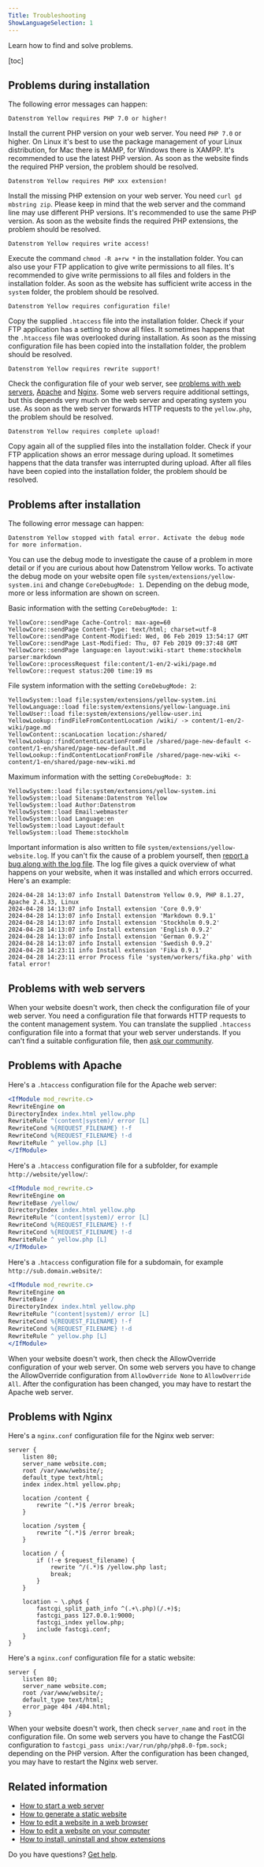 ```yaml
---
Title: Troubleshooting
ShowLanguageSelection: 1
---
```

Learn how to find and solve problems.

[toc]

## Problems during installation

The following error messages can happen:

```
Datenstrom Yellow requires PHP 7.0 or higher!
```

Install the current PHP version on your web server. You need `PHP 7.0` or higher. On Linux it's best to use the package management of your Linux distribution, for Mac there is MAMP, for Windows there is XAMPP. It's recommended to use the latest PHP version. As soon as the website finds the required PHP version, the problem should be resolved.

```
Datenstrom Yellow requires PHP xxx extension!
```

Install the missing PHP extension on your web server. You need `curl gd mbstring zip`. Please keep in mind that the web server and the command line may use different PHP versions. It's recommended to use the same PHP version. As soon as the website finds the required PHP extensions, the problem should be resolved.

```
Datenstrom Yellow requires write access!
```

Execute the command `chmod -R a+rw *` in the installation folder. You can also use your FTP application to give write permissions to all files. It's recommended to give write permissions to all files and folders in the installation folder. As soon as the website has sufficient write access in the `system` folder, the problem should be resolved.

```
Datenstrom Yellow requires configuration file!
```

Copy the supplied `.htaccess` file into the installation folder. Check if your FTP application has a setting to show all files. It sometimes happens that the `.htaccess` file was overlooked during installation. As soon as the missing configuration file has been copied into the installation folder, the problem should be resolved.

```
Datenstrom Yellow requires rewrite support!
```

Check the configuration file of your web server, see [problems with web servers](#problems-with-web-servers), [Apache](#problems-with-apache) and [Nginx](#problems-with-nginx). Some web servers require additional settings, but this depends very much on the web server and operating system you use. As soon as the web server forwards HTTP requests to the `yellow.php`, the problem should be resolved.

```
Datenstrom Yellow requires complete upload!
```

Copy again all of the supplied files into the installation folder. Check if your FTP application shows an error message during upload. It sometimes happens that the data transfer was interrupted during upload. After all files have been copied into the installation folder, the problem should be resolved.

## Problems after installation

The following error message can happen:

```
Datenstrom Yellow stopped with fatal error. Activate the debug mode for more information.
```

You can use the debug mode to investigate the cause of a problem in more detail or if you are curious about how Datenstrom Yellow works. To activate the debug mode on your website open file `system/extensions/yellow-system.ini` and change `CoreDebugMode: 1`. Depending on the debug mode, more or less information are shown on screen.

Basic information with the setting `CoreDebugMode: 1`:

```
YellowCore::sendPage Cache-Control: max-age=60
YellowCore::sendPage Content-Type: text/html; charset=utf-8
YellowCore::sendPage Content-Modified: Wed, 06 Feb 2019 13:54:17 GMT
YellowCore::sendPage Last-Modified: Thu, 07 Feb 2019 09:37:48 GMT
YellowCore::sendPage language:en layout:wiki-start theme:stockholm parser:markdown
YellowCore::processRequest file:content/1-en/2-wiki/page.md
YellowCore::request status:200 time:19 ms
```

File system information with the setting `CoreDebugMode: 2`:

```
YellowSystem::load file:system/extensions/yellow-system.ini
YellowLanguage::load file:system/extensions/yellow-language.ini
YellowUser::load file:system/extensions/yellow-user.ini
YellowLookup::findFileFromContentLocation /wiki/ -> content/1-en/2-wiki/page.md
YellowContent::scanLocation location:/shared/
YellowLookup::findContentLocationFromFile /shared/page-new-default <- content/1-en/shared/page-new-default.md
YellowLookup::findContentLocationFromFile /shared/page-new-wiki <- content/1-en/shared/page-new-wiki.md
```

Maximum information with the setting `CoreDebugMode: 3`:

```
YellowSystem::load file:system/extensions/yellow-system.ini
YellowSystem::load Sitename:Datenstrom Yellow
YellowSystem::load Author:Datenstrom
YellowSystem::load Email:webmaster
YellowSystem::load Language:en
YellowSystem::load Layout:default
YellowSystem::load Theme:stockholm
```

Important information is also written to file `system/extensions/yellow-website.log`. If you can't fix the cause of a problem yourself, then [report a bug along with the log file](contributing-guidelines). The log file gives a quick overview of what happens on your website, when it was installed and which errors occurred. Here's an example:

```
2024-04-28 14:13:07 info Install Datenstrom Yellow 0.9, PHP 8.1.27, Apache 2.4.33, Linux
2024-04-28 14:13:07 info Install extension 'Core 0.9.9'
2024-04-28 14:13:07 info Install extension 'Markdown 0.9.1'
2024-04-28 14:13:07 info Install extension 'Stockholm 0.9.2'
2024-04-28 14:13:07 info Install extension 'English 0.9.2'
2024-04-28 14:13:07 info Install extension 'German 0.9.2'
2024-04-28 14:13:07 info Install extension 'Swedish 0.9.2'
2024-04-28 14:23:11 info Install extension 'Fika 0.9.1'
2024-04-28 14:23:11 error Process file 'system/workers/fika.php' with fatal error!
```

## Problems with web servers

When your website doesn't work, then check the configuration file of your web server. You need a configuration file that forwards HTTP requests to the content management system. You can translate the supplied `.htaccess` configuration file into a format that your web server understands. If you can't find a suitable configuration file, then [ask our community](contributing-guidelines).

## Problems with Apache

Here's a `.htaccess` configuration file for the Apache web server:

``` apache
<IfModule mod_rewrite.c>
RewriteEngine on
DirectoryIndex index.html yellow.php
RewriteRule ^(content|system)/ error [L]
RewriteCond %{REQUEST_FILENAME} !-f
RewriteCond %{REQUEST_FILENAME} !-d
RewriteRule ^ yellow.php [L]
</IfModule>
```

Here's a `.htaccess` configuration file for a subfolder, for example `http://website/yellow/`:

``` apache
<IfModule mod_rewrite.c>
RewriteEngine on
RewriteBase /yellow/
DirectoryIndex index.html yellow.php
RewriteRule ^(content|system)/ error [L]
RewriteCond %{REQUEST_FILENAME} !-f
RewriteCond %{REQUEST_FILENAME} !-d
RewriteRule ^ yellow.php [L]
</IfModule>
```

Here's a `.htaccess` configuration file for a subdomain, for example `http://sub.domain.website/`:

``` apache
<IfModule mod_rewrite.c>
RewriteEngine on
RewriteBase /
DirectoryIndex index.html yellow.php
RewriteRule ^(content|system)/ error [L]
RewriteCond %{REQUEST_FILENAME} !-f
RewriteCond %{REQUEST_FILENAME} !-d
RewriteRule ^ yellow.php [L]
</IfModule>
```

When your website doesn't work, then check the AllowOverride configuration of your web server. On some web servers you have to change the AllowOverride configuration from `AllowOverride None` to `AllowOverride All`. After the configuration has been changed, you may have to restart the Apache web server.

## Problems with Nginx

Here's a `nginx.conf` configuration file for the Nginx web server:

``` nginx
server {
    listen 80;
    server_name website.com;
    root /var/www/website/;
    default_type text/html;
    index index.html yellow.php;

    location /content {
        rewrite ^(.*)$ /error break;
    }

    location /system {
        rewrite ^(.*)$ /error break;
    }

    location / {
        if (!-e $request_filename) {
            rewrite ^/(.*)$ /yellow.php last;
            break;
        }
    }

    location ~ \.php$ {
        fastcgi_split_path_info ^(.+\.php)(/.+)$;
        fastcgi_pass 127.0.0.1:9000;
        fastcgi_index yellow.php;
        include fastcgi.conf;
    }
}
```

Here's a `nginx.conf` configuration file for a static website:

``` nginx
server {
    listen 80;
    server_name website.com;
    root /var/www/website/;
    default_type text/html;
    error_page 404 /404.html;
}
```

When your website doesn't work, then check `server_name` and `root` in the configuration file. On some web servers you have to change the FastCGI configuration to `fastcgi_pass unix:/var/run/php/php8.0-fpm.sock;` depending on the PHP version. After the configuration has been changed, you may have to restart the Nginx web server.

## Related information

* [How to start a web server](https://github.com/annaesvensson/yellow-serve)
* [How to generate a static website](https://github.com/annaesvensson/yellow-generate)
* [How to edit a website in a web browser](https://github.com/annaesvensson/yellow-edit)
* [How to edit a website on your computer](https://github.com/annaesvensson/yellow-core)
* [How to install, uninstall and show extensions](https://github.com/annaesvensson/yellow-update)

Do you have questions? [Get help](.).

